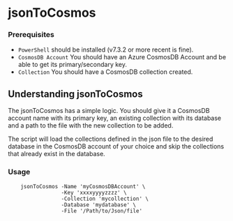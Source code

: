 # jsonToCosmos

### Prerequisites
- `PowerShell` should be installed (v7.3.2 or more recent is fine).
- `CosmosDB Account` You should have an Azure CosmosDB Account and be able to get its primary/secondary key.
- `Collection` You should have a CosmosDB collection created.


## Understanding jsonToCosmos

The jsonToCosmos has a simple logic. You should give it a CosmosDB account name with its primary key, an existing collection with its database and a path to the file with the new collection to be added. 

The script will load the collections defined in the json file to the desired database in the CosmosDB account of your choice and skip the collections that already exist in the database.

### Usage
```pwsh
    jsonToCosmos -Name 'myCosmosDBAccount' \
                 -Key 'xxxxyyyyzzzz' \
                 -Collection 'mycollection' \
                 -Database 'mydatabase' \
                 -File '/Path/to/Json/file'
```
